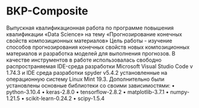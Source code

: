 # BKP-Composite
Выпускная квалификационная работа по программе повышения квалификации «Data Science» 
на тему «Прогнозирование конечных свойств композиционных материалов»
Цель работы - изучение способов прогнозирования конечных свойств новых композиционных материалов 
и разработка моделей для выполнения прогнозов.
В качестве инструментов в работе использовалась свободно распространяемая IDE-среда разработки Microsoft Visual Studio Code v 1.74.3 и IDE среда разработки  spyder v5.4.2 установленные на операционную систему Linux Mint 19.3. 
Дополнительно были установлены основные библиотеки со своими зависимостями:
    • python-3.10.4
    • keras-2.8.0
    • tensorflow-2.8.2
    • matplotlib-3.7.1
    • numpy-1.21.5
    • scikit-learn-0.24.2
    • scipy-1.5.4
